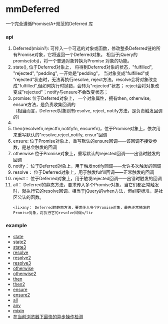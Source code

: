 mmDeferred
==========

一个完全遵循Promise/A+规范的Deferred 库

<h3>api</h3>
<ol>
    <li>Deferred(mixin?):  可传入一个可选的对象或函数，修改整条Deferred链的所有Promise对象，它将返回一个Deferred对象。
    相当于jQuery的promise(obj)，将一个普通对象转换为Promise 对象的功能。
    </li>
    <li>state(), 位于Deferred对象上， 将得到Deferred对象的状态，"fulfilled", "rejected", "pedding", 一开始是"pedding"。
        当对象变成"fulfilled"或 "rejected"状态时，无法再执行resolve, reject方法。resolve会将对象改变成"fulfilled",但如何执行时抛错，会转为"rejected"状态；
        reject会将对象改变成"rejected"；notify与ensure不会改变状态；
    </li>
    <li>promise: 位于Deferred对象上， 一个对象属性，拥有then, otherwise, ensure方法，是负责收集回调的<br/>
        （相当而言，Deferred对象则有resolve, reject, notify方法，是负责触发回调的）<li>
    <li>then(resolvefn,rejectfn,notifyfn, ensurefn)，位于Promise对象上，依次用来重写默认的"resolve,reject,notify, ensur"回调</li>
    <li>ensure: 位于Promise对象上，重写默认的ensure回调——该回调不接受参数，是总会触发的回调</li>
    <li>otherwise 位于Promise对象上，重写默认的rejected回调——出错时触发的回调</li>
    <li>notify： 位于Deferred对象上，用于触发notify回调——允许多次触发的回调</li>
    <li>resolve： 位于Deferred对象上，用于触发fulfill回调——正常触发的回调</li>
    <li>reject： 位于Deferred对象上，用于触发rejected回调——出错时触发的回调</li>
    <li>all： Deferred的静态方法，要求传入多个Promise对象，当它们都正常触发时，就执行它的resolve回调。相当于jQuery的when方法，但all更标准，是社区公认的函数。</li>

    <li>any： Deferred的静态方法，要求传入多个Promise对象，最先正常触发的Promise对象，将执行它的resolve回调</li>
</ol>
<h3>example</h3>
<ul>
    <li><a href="state.html">state</a></li>
    <li><a href="state2.html">state2</a></li>
    <li><a href="state3.html">state3</a></li>
    <li><a href="resolve.html">resolve</a></li>
    <li><a href="resolve2.html">resolve2</a></li>
    <li><a href="resolve3.html">resolve3</a></li>
    <li><a href="otherwise.html">otherwise</a></li>
    <li><a href="otherwise2.html">otherwise2</a></li>
    <li><a href="then.html">then</a></li>
    <li><a href="then2.html">then2</a></li>
    <li><a href="ensure.html">ensure</a></li>
    <li><a href="ensure2.html">ensure2</a></li>
    <li><a href="all.html">all</a></li>
    <li><a href="any.html">any</a></li>
    <li><a href="mixin.html">mixin</a></li>
    <li><a href="nextTick.html">在当前浏览器下最快的异步操作检测</a></li>
</ul>

